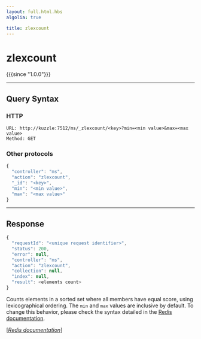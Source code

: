 ```yaml
---
layout: full.html.hbs
algolia: true

title: zlexcount
---
```


# zlexcount

{{{since "1.0.0"}}}




---

## Query Syntax

### HTTP

```http
URL: http://kuzzle:7512/ms/_zlexcount/<key>?min=<min value>&max=<max value>
Method: GET
```

### Other protocols


```js
{
  "controller": "ms",
  "action": "zlexcount",
  "_id": "<key>",
  "min": "<min value>",
  "max": "<max value>"
}
```

---

## Response

```javascript
{
  "requestId": "<unique request identifier>",
  "status": 200,
  "error": null,
  "controller": "ms",
  "action": "zlexcount",
  "collection": null,
  "index": null,
  "result": <elements count>
}
```

Counts elements in a sorted set where all members have equal score, using lexicographical ordering. The `min` and `max` values are inclusive by default. To change this behavior, please check the syntax detailed in the [Redis documentation](https://redis.io/commands/zrangebylex).

[[_Redis documentation_]](https://redis.io/commands/zlexcount)
